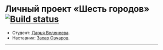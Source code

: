 # Личный проект «Шесть городов» [![Build status][travis-image]][travis-url]

* Студент: [Дарья Веденеева](https://up.htmlacademy.ru/react/4/user/1122313).
* Наставник: [Захар Овчаров](https://htmlacademy.ru/profile/id906939).

---

[travis-image]: https://travis-ci.com/htmlacademy-react/1122313-six-cities-4.svg?branch=master
[travis-url]: https://travis-ci.com/htmlacademy-react/1122313-six-cities-4
